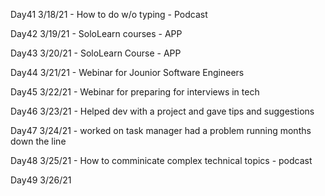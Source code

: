 Day41
3/18/21 - How to do w/o typing - Podcast

Day42
3/19/21 - SoloLearn courses - APP

Day43
3/20/21 - SoloLearn Course - APP

Day44
3/21/21 - Webinar for Jounior Software Engineers

Day45
3/22/21 - Webinar for preparing for interviews in tech

Day46
3/23/21 - Helped dev with a project and gave tips and suggestions

Day47
3/24/21 - worked on task manager had a problem running months down the line

Day48
3/25/21 - How to comminicate complex technical topics - podcast

Day49
3/26/21
